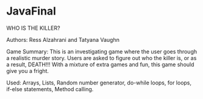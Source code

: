 # JavaFinal
WHO IS THE KILLER?

Authors:
Ress Alzahrani and 
Tatyana Vaughn


Game Summary:
This is an investigating game where the user goes through a realistic murder story. Users are asked to figure out who the killer is, or as a result, DEATH!!! With a mixture of extra games and fun, this game should give you a fright.  

Used:
Arrays,
Lists,
Random number generator,
do-while loops,
for loops,
if-else statements,
Method calling.


